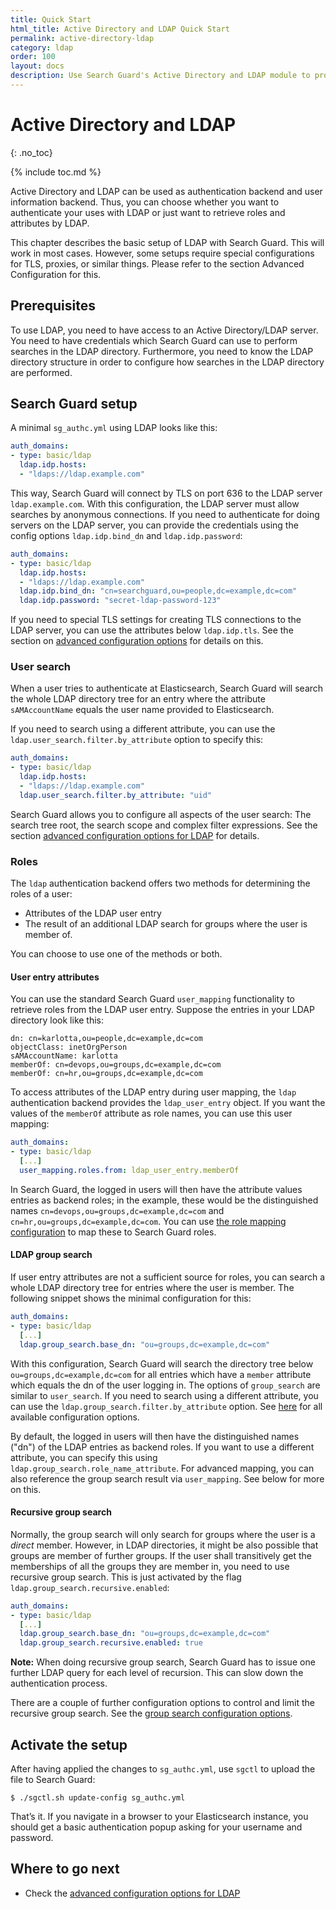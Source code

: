 ```yaml
---
title: Quick Start
html_title: Active Directory and LDAP Quick Start
permalink: active-directory-ldap
category: ldap
order: 100
layout: docs
description: Use Search Guard's Active Directory and LDAP module to protect your Elasticsearch cluster against unauthorized access.
---
```

<!---
Copyright 2022 floragunn GmbH
-->

# Active Directory and LDAP
{: .no_toc}

{% include toc.md %}

Active Directory and LDAP can be used as authentication backend and user information backend. Thus, you can choose whether you want to authenticate your uses with LDAP or just want to retrieve roles and attributes by LDAP.

This chapter describes the basic setup of LDAP with Search Guard. This will work in most cases. However, some setups require special configurations for TLS, proxies, or similar things. Please refer to the section Advanced Configuration for this.

## Prerequisites

To use LDAP, you need to have access to an Active Directory/LDAP server. You need to have credentials which Search Guard can use to perform searches in the LDAP directory. Furthermore, you need to know the LDAP directory structure in order to configure how searches in the LDAP directory are performed. 

## Search Guard setup

A minimal `sg_authc.yml` using LDAP looks like this:

```yaml
auth_domains:
- type: basic/ldap
  ldap.idp.hosts:
  - "ldaps://ldap.example.com"
```

This way, Search Guard will connect by TLS on port 636 to the LDAP server `ldap.example.com`. With this configuration, the LDAP server must allow searches by anonymous connections. If you need to authenticate for doing servers on the LDAP server, you can provide the credentials using the config options `ldap.idp.bind_dn` and `ldap.idp.password`:

```yaml
auth_domains:
- type: basic/ldap
  ldap.idp.hosts:
  - "ldaps://ldap.example.com"
  ldap.idp.bind_dn: "cn=searchguard,ou=people,dc=example,dc=com"
  ldap.idp.password: "secret-ldap-password-123"
```

If you need to special TLS settings for creating TLS connections to the LDAP server,  you can use the attributes below `ldap.idp.tls`. See the section on [advanced configuration options](../_docs_auth_auth/auth_auth_ldap_advanced.md#tls-settings) for details on this.

### User search

When a user tries to authenticate at Elasticsearch, Search Guard will search the whole LDAP directory tree for an entry where the attribute `sAMAccountName` equals the user name provided to Elasticsearch. 

If you need to search using a different attribute, you can use the `ldap.user_search.filter.by_attribute` option to specify this:

```yaml
auth_domains:
- type: basic/ldap
  ldap.idp.hosts:
  - "ldaps://ldap.example.com"
  ldap.user_search.filter.by_attribute: "uid"
```

Search Guard allows you to configure all aspects of the user search: The search tree root, the search scope and complex filter expressions. See the section [advanced configuration options for LDAP](../_docs_auth_auth/auth_auth_ldap_advanced.md) for details.

### Roles

The `ldap` authentication backend offers two methods for determining the roles of a user:

- Attributes of the LDAP user entry
- The result of an additional LDAP search for groups where the user is member of.

You can choose to use one of the methods or both.

#### User entry attributes

You can use the standard Search Guard `user_mapping` functionality to retrieve roles from the LDAP user entry. Suppose the entries in your LDAP directory look like this:

```
dn: cn=karlotta,ou=people,dc=example,dc=com
objectClass: inetOrgPerson
sAMAccountName: karlotta
memberOf: cn=devops,ou=groups,dc=example,dc=com
memberOf: cn=hr,ou=groups,dc=example,dc=com
```

To access attributes of the LDAP entry during user mapping, the `ldap` authentication backend provides the `ldap_user_entry` object. If you want the values of the `memberOf` attribute as role names, you can use this user mapping:

```yaml
auth_domains:
- type: basic/ldap
  [...]
  user_mapping.roles.from: ldap_user_entry.memberOf
```

In Search Guard, the logged in users will then have the attribute values entries as backend roles; in the example, these would be the distinguished names `cn=devops,ou=groups,dc=example,dc=com` and `cn=hr,ou=groups,dc=example,dc=com`. You can use [the role mapping configuration](../_docs_roles_permissions/configuration_roles_mapping.md) to map these to Search Guard roles.

#### LDAP group search

If user entry attributes are not a sufficient source for roles, you can search a whole LDAP directory tree for entries where the user is member. The following snippet shows the minimal configuration for this:

```yaml
auth_domains:
- type: basic/ldap
  [...]
  ldap.group_search.base_dn: "ou=groups,dc=example,dc=com"  
```

With this configuration, Search Guard will search the directory tree below `ou=groups,dc=example,dc=com` for all entries which have a `member` attribute which equals the dn of the user logging in. The options of `group_search` are similar to `user_search`. If you need to search using a different attribute, you can use the `ldap.group_search.filter.by_attribute` option. See [here](../_docs_auth_auth/auth_auth_ldap_advanced.md#group-search-settings) for all available configuration options.

By default, the logged in users will then have the distinguished names ("dn") of the LDAP entries as backend roles. If you want to use a different attribute, you can specify this using `ldap.group_search.role_name_attribute`. For advanced mapping, you can also reference the group search result via `user_mapping`. See below for more on this.

#### Recursive group search

Normally, the group search will only search for groups where the user is a *direct* member. However, in LDAP directories, it might be also possible that groups are member of further groups. If the user shall transitively get the memberships of all the groups they are member in, you need to use recursive group search. This is just activated by the flag `ldap.group_search.recursive.enabled`: 

```yaml
auth_domains:
- type: basic/ldap
  [...]
  ldap.group_search.base_dn: "ou=groups,dc=example,dc=com"  
  ldap.group_search.recursive.enabled: true
```

**Note:** When doing recursive group search, Search Guard has to issue one further LDAP query for each level of recursion. This can slow down the authentication process. 

There are a couple of further configuration options to control and limit the recursive group search. See the [group search configuration options](../_docs_auth_auth/auth_auth_ldap_advanced.md#group-search-settings).

## Activate the setup

After having applied the changes to `sg_authc.yml`, use `sgctl` to upload the file to Search Guard:

```
$ ./sgctl.sh update-config sg_authc.yml
```

That’s it. If you navigate in a browser to your Elasticsearch instance, you should get a basic authentication popup asking for your username and password.


## Where to go next

* Check the  [advanced configuration options for LDAP](../_docs_auth_auth/auth_auth_ldap_advanced.md)